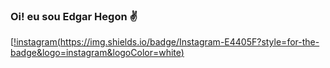 ### Oi! eu sou Edgar Hegon ✌️


[[!instagram(https://img.shields.io/badge/Instagram-E4405F?style=for-the-badge&logo=instagram&logoColor=white)](https://www.instagram.com/edgarsousah/)
